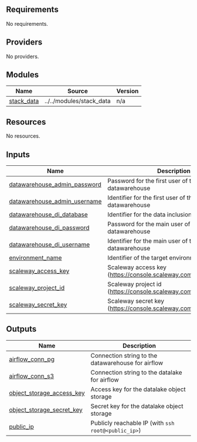 <!-- BEGIN_TF_DOCS -->
## Requirements

No requirements.

## Providers

No providers.

## Modules

| Name | Source | Version |
|------|--------|---------|
| <a name="module_stack_data"></a> [stack\_data](#module\_stack\_data) | ../../modules/stack_data | n/a |

## Resources

No resources.

## Inputs

| Name | Description | Type | Default | Required |
|------|-------------|------|---------|:--------:|
| <a name="input_datawarehouse_admin_password"></a> [datawarehouse\_admin\_password](#input\_datawarehouse\_admin\_password) | Password for the first user of the postgres datawarehouse | `string` | n/a | yes |
| <a name="input_datawarehouse_admin_username"></a> [datawarehouse\_admin\_username](#input\_datawarehouse\_admin\_username) | Identifier for the first user of the postgres datawarehouse | `string` | n/a | yes |
| <a name="input_datawarehouse_di_database"></a> [datawarehouse\_di\_database](#input\_datawarehouse\_di\_database) | Identifier for the data inclusion database | `string` | n/a | yes |
| <a name="input_datawarehouse_di_password"></a> [datawarehouse\_di\_password](#input\_datawarehouse\_di\_password) | Password for the main user of the postgres datawarehouse | `string` | n/a | yes |
| <a name="input_datawarehouse_di_username"></a> [datawarehouse\_di\_username](#input\_datawarehouse\_di\_username) | Identifier for the main user of the postgres datawarehouse | `string` | n/a | yes |
| <a name="input_environment_name"></a> [environment\_name](#input\_environment\_name) | Identifier of the target environment | `string` | n/a | yes |
| <a name="input_scaleway_access_key"></a> [scaleway\_access\_key](#input\_scaleway\_access\_key) | Scaleway access key (https://console.scaleway.com/iam/api-keys) | `string` | n/a | yes |
| <a name="input_scaleway_project_id"></a> [scaleway\_project\_id](#input\_scaleway\_project\_id) | Scaleway project id (https://console.scaleway.com/project/settings) | `string` | n/a | yes |
| <a name="input_scaleway_secret_key"></a> [scaleway\_secret\_key](#input\_scaleway\_secret\_key) | Scaleway secret key (https://console.scaleway.com/iam/api-keys) | `string` | n/a | yes |

## Outputs

| Name | Description |
|------|-------------|
| <a name="output_airflow_conn_pg"></a> [airflow\_conn\_pg](#output\_airflow\_conn\_pg) | Connection string to the datawarehouse for airflow |
| <a name="output_airflow_conn_s3"></a> [airflow\_conn\_s3](#output\_airflow\_conn\_s3) | Connection string to the datalake for airflow |
| <a name="output_object_storage_access_key"></a> [object\_storage\_access\_key](#output\_object\_storage\_access\_key) | Access key for the datalake object storage |
| <a name="output_object_storage_secret_key"></a> [object\_storage\_secret\_key](#output\_object\_storage\_secret\_key) | Secret key for the datalake object storage |
| <a name="output_public_ip"></a> [public\_ip](#output\_public\_ip) | Publicly reachable IP (with `ssh root@<public_ip>`) |
<!-- END_TF_DOCS -->